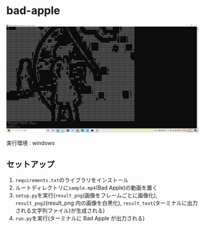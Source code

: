 # bad-apple

![](./docs_images/main.png)

実行環境 : windows

## セットアップ

1. `requirements.txt`のライブラリをインストール
2. ルートディレクトリに`sample.mp4`(Bad Apple)の動画を置く
3. `setup.py`を実行(`result_png`(画像をフレームごとに画像化), `result_png2`(result_png 内の画像を白黒化), `result_text`(ターミナルに出力される文字列ファイル)が生成される)
4. `run.py`を実行(ターミナルに Bad Apple が出力される)
